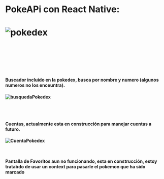 <h1>PokeAPi con React Native:<h1/> 
  
  ![pokedex](https://github.com/JordyCM24/PokeApi-React-Native/assets/113217256/22794f4d-1b46-4f3c-9247-9929320c1e70)

<br/><br/>
<h4>Buscador incluido en la pokedex, busca por nombre y numero (algunos numeros no los enceuntra).<h4/>

![busquedaPokedex](https://github.com/JordyCM24/PokeApi-React-Native/assets/113217256/ffc05435-42f5-4760-9e0a-a11ecc5242ef)

<br/><br/>
<h4>Cuentas, actualmente esta en construcción para manejar cuentas a futuro.<h4/> 

  ![CuentaPokedex](https://github.com/JordyCM24/PokeApi-React-Native/assets/113217256/37897bde-6d77-4c31-8efd-e6768de79b09)

<br/><br/>
Pantalla de Favoritos aun no funcionando, esta en construcción, estoy tratabdo de usar un context para pasarle el pokemon que ha sido marcado
